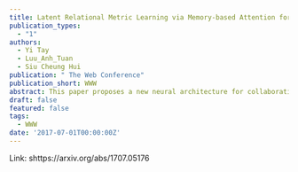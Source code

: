 ```yaml
---
title: Latent Relational Metric Learning via Memory-based Attention for Collaborative Ranking
publication_types:
  - "1"
authors:
  - Yi Tay
  - Luu_Anh_Tuan
  - Siu Cheung Hui
publication: " The Web Conference"
publication_short: WWW
abstract: This paper proposes a new neural architecture for collaborative ranking with implicit feedback. Our model, LRML (\textit{Latent Relational Metric Learning}) is a novel metric learning approach for recommendation. More specifically, instead of simple push-pull mechanisms between user and item pairs, we propose to learn latent relations that describe each user item interaction. This helps to alleviate the potential geometric inflexibility of existing metric learing approaches. This enables not only better performance but also a greater extent of modeling capability, allowing our model to scale to a larger number of interactions. In order to do so, we employ a augmented memory module and learn to attend over these memory blocks to construct latent relations. The memory-based attention module is controlled by the user-item interaction, making the learned relation vector specific to each user-item pair. Hence, this can be interpreted as learning an exclusive and optimal relational translation for each user-item interaction. The proposed architecture demonstrates the state-of-the-art performance across multiple recommendation benchmarks. LRML outperforms other metric learning models by 6%−7.5% in terms of Hits@10 and nDCG@10 on large datasets such as Netflix and MovieLens20M. Moreover, qualitative studies also demonstrate evidence that our proposed model is able to infer and encode explicit sentiment, temporal and attribute information despite being only trained on implicit feedback. As such, this ascertains the ability of LRML to uncover hidden relational structure within implicit datasets.
draft: false
featured: false
tags:
  - WWW
date: '2017-07-01T00:00:00Z'
---
```

Link: shttps://arxiv.org/abs/1707.05176
